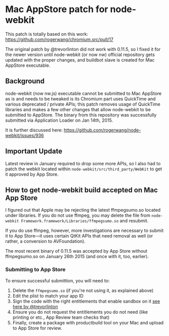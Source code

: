 # Mac AppStore patch for node-webkit
This patch is totally based on this work: https://github.com/rogerwang/chromium.src/pull/17

The original patch by @trevorlinton did not work with 0.11.5, so I fixed it for the newer version until node-webkit (or now nw) official repository gets updated with the proper changes, and buildbot slave is created for Mac AppStore executable.

## Background

node-webkit (now nw.js) executable cannot be submitted to Mac AppStore as is and needs to be tweaked is its Chromium part uses QuickTime and various deprecated / private APIs; this patch removes usage of QuickTime libraries and makes a few other changes that allow node-webkit to be submitted to AppStore. The binary from this repository was successfully submitted via Application Loader on Jan 14th, 2015.

It is further discussed here: https://github.com/rogerwang/node-webkit/issues/936

## Important Update

Latest review in January required to drop some more APIs, so I also had to patch the webkit located within `node-webkit/src/third_party/WebKit` to get it approved by App Store.

## How to get node-webkit build accepted on Mac App Store
I figured out that Apple may be rejecting the latest ffmpegsumo.so located under libraries. If you do not use ffmpeg, you may delete the file from `node-webkit Framework.framework/Libraries/ffmpegsumo.so` and resubmit. 

If you do use ffmpeg, however, more investigations are necessary to submit it to App Store—it uses certain QtKit APIs that need removal as well (or rather, a conversion to AVFoundation).

The most recent binary of 0.11.5 was accepted by App Store without ffmpegsumo.so on January 26th 2015 (and once with it, too, earlier).

### Submitting to App Store

To ensure successful submittion, you will need to:
1. Delete the `ffmpegsumo.so` (if you're not using it, as explained above)
2. Edit the plist to match your app ID
3. Sign the code with the right entitlements that enable sandbox on it [see here by @trevorlinton](https://www.trueinteractions.com/macstore_sign.sh)
4. Ensure you do not request the entitlements you do not need (like printing or etc., App Review team checks that)
5. Finally, create a package with productbuild tool on your Mac and upload to App Store for review.
